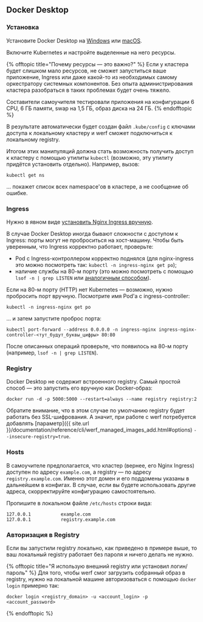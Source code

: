 ## Docker Desktop

### Установка

Установите Docker Desktop на [Windows](https://docs.docker.com/docker-for-windows/install/) или [macOS](https://docs.docker.com/docker-for-mac/install/).

Включите Kubernetes и настройте выделенные на него ресурсы.

{% offtopic title="Почему ресурсы — это важно?" %}
Если у кластера будет слишком мало ресурсов, не сможет запуститься ваше приложение, Ingress или даже какой-то из необходимых самому оркестратору системных компонентов. Без опыта администрирования кластера разобраться в таких проблемах будет очень тяжело.

Составители самоучителя тестировали приложения на конфигурации 6 CPU, 6 ГБ памяти, swap на 1,5 ГБ, образ диска на 24 ГБ.
{% endofftopic %}

В результате автоматически будет создан файл `.kube/config` с ключами доступа к локальному кластеру и werf сможет подключиться к локальному registry.

Итогом этих манипуляций должна стать возможность получить доступ к кластеру с помощью утилиты `kubectl` (возможно, эту утилиту придётся установить отдельно). Например, вызов:

```shell
kubectl get ns
```

… покажет список всех namespace'ов в кластере, а не сообщение об ошибке.

### Ingress

Нужно в явном виде [установить Nginx Ingress вручную](https://kubernetes.github.io/ingress-nginx/deploy/).

В случае Docker Desktop иногда бывают сложности с доступом к Ingress: порты могут не проброситься на хост-машину. Чтобы быть уверенным, что Ingress корректно работает, проверьте:

- Pod с Ingress-контроллером корректно поднялся (для nginx-ingress это можно посмотреть так: `kubectl -n ingress-nginx get po`);
- наличие службы на 80-м порту (это можно посмотреть с помощью `lsof -n | grep LISTEN` или [аналогичным способом](https://www.google.com/search?q=check+used+ports&oq=check+used+ports)).

Если на 80-м порту (HTTP) нет Kubernetes — возможно, нужно пробросить порт вручную. Посмотрите имя Pod'а с ingress-controller:

```shell
kubectl -n ingress-nginx get po
```

… и затем запустите проброс порта:

```shell
kubectl port-forward --address 0.0.0.0 -n ingress-nginx ingress-nginx-controller-<тут_будут_буквы_цифры> 80:80
```

После описанных операций проверьте, что появилось на 80-м порту (например, `lsof -n | grep LISTEN`).

### Registry

Docker Desktop не содержит встроенного registry. Самый простой способ — это запустить его вручную как Docker-образ:

```shell
docker run -d -p 5000:5000 --restart=always --name registry registry:2
```

Обратите внимание, что в этом случае по умолчанию registry будет работать без SSL-шифрования. А значит, при работе с werf потребуется добавлять [параметр]({{ site.url }}/documentation/reference/cli/werf_managed_images_add.html#options) `--insecure-registry=true`.

### Hosts

В самоучителе предполагается, что кластер (вернее, его Nginx Ingress) доступен по адресу `example.com`, а registry — по адресу `registry.example.com`. Именно этот домен и его поддомены указаны в дальнейшем в конфигах. В случае, если вы будете использовать другие адреса, скорректируйте конфигурацию самостоятельно.

Пропишите в локальном файле `/etc/hosts` строки вида:

```
127.0.0.1           example.com
127.0.0.1           registry.example.com
```

### Авторизация в Registry

Если вы запустили registry локально, как приведено в примере выше, то ваш локальный registry работает без пароля и ничего делать не нужно.

{% offtopic title="Я использую внешний registry или установил логин/пароль" %}
Для того, чтобы werf смог загрузить собранный образ в registry, нужно на локальной машине авторизоваться с помощью `docker login` примерно так:

```shell
docker login <registry_domain> -u <account_login> -p <account_password>
```
{% endofftopic %}
